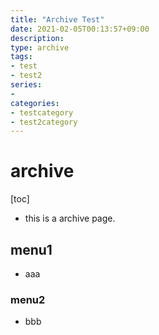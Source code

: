 ```yaml
---
title: "Archive Test"
date: 2021-02-05T00:13:57+09:00
description:
type: archive
tags:
- test
- test2
series:
-
categories:
- testcategory
- test2category
---
```


# archive

[toc]

* this is a archive page.

## menu1

* aaa

### menu2

* bbb

